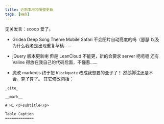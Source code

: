 ```yaml
---
title: 近期本地和隔壁更新
tags: [Web]
---
```


无关发言：scoop 爱了。

<!-- more -->

- Gridea Deep Song Theme
  Mobile Safari 不会图片自动高度的吗（瑟瑟
  以及为什么我老是出现重复草稿……

- jQuery 版本更新喇
  但是 LeanCloud 不能更，新的会要求 server 呃呃呃
  还有 Valine 得放在我自己的代码后面，不懂惹……

- 魔改 markedjs
  终于把 `blockquote` 改成我想要的亚子了！
  然鹅脚注还是不会，算了算了。
  其它修改包括：

```
_cite_

__mark__

# H1 <p>subtitle</p>

Table Caption
=============
```
